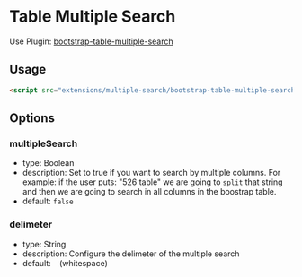 # Table Multiple Search

Use Plugin: [bootstrap-table-multiple-search](https://github.com/wenzhixin/bootstrap-table/tree/master/src/extensions/multiple-search)

## Usage

```html
<script src="extensions/multiple-search/bootstrap-table-multiple-search.js"></script>
```

## Options

### multipleSearch

* type: Boolean
* description: Set to true if you want to search by multiple columns. For example: if the user puts: "526 table" we are going to `split` that string and then we are going to search in all columns in the boostrap table.
* default: `false`

### delimeter

* type: String
* description: Configure the delimeter of the multiple search
* default: ` ` (whitespace)